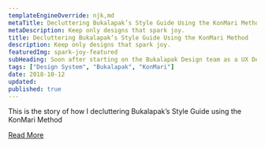 ```yaml
---
templateEngineOverride: njk,md
metaTitle: Decluttering Bukalapak’s Style Guide Using the KonMari Method
metaDescription: Keep only designs that spark joy.
title: Decluttering Bukalapak’s Style Guide Using the KonMari Method
description: Keep only designs that spark joy.
featuredImg: spark-joy-featured
subHeading: Soon after starting on the Bukalapak Design team as a UX Designer, I was assigned my first project and excited to get started! After gathering all the requirements, I started preparing my Sketch file.
tags: ["Design System", "Bukalapak", "KonMari"]
date: 2018-10-12
updated:
published: true
---
```


<div class="col-start-3 col-end-9">

This is the story of how I decluttering Bukalapak’s Style Guide using the KonMari Method

[Read More](https://medium.com/bukalapakproductdesign/decluttering-bukalapaks-style-guide-using-the-konmari-method-b8da17400bc1)
